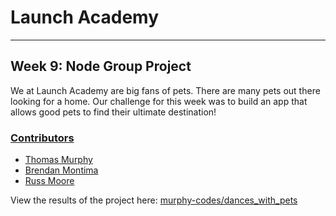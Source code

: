 # Launch Academy

---
## Week 9: Node Group Project

We at Launch Academy are big fans of pets. There are many pets out there looking for a home. Our challenge for this week was to build an app that allows good pets to find their ultimate destination!

### [Contributors](https://github.com/murphy-codes/dances_with_pets/graphs/contributors)

* [Thomas Murphy](https://github.com/murphy-codes)
* [Brendan Montima](https://github.com/bhmdev)
* [Russ Moore](https://github.com/wrmoore)

View the results of the project here: [murphy-codes/dances_with_pets](https://github.com/murphy-codes/dances_with_pets)